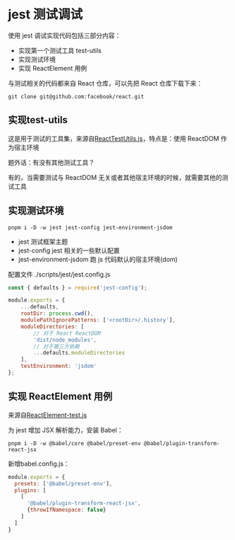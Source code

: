 # jest 测试调试

使用 jest 调试实现代码包括三部分内容：

- 实现第一个测试工具 test-utils
- 实现测试环境
- 实现 ReactElement 用例

与测试相关的代码都来自 React 仓库，可以先把 React 仓库下载下来：

```shell
git clone git@github.com:facebook/react.git
```

## 实现test-utils

这是用于测试的工具集，来源自[ReactTestUtils.js](https://github.com/facebook/react/blob/main/packages/react-dom/src/test-utils/ReactTestUtils.js)，特点是：使用 ReactDOM 作为宿主环境

题外话：有没有其他测试工具？

有的，当需要测试与 ReactDOM 无关或者其他宿主环境的时候，就需要其他的测试工具

## 实现测试环境

```shell
pnpm i -D -w jest jest-config jest-environment-jsdom
```

- jest 测试框架主题
- jest-config jest 相关的一些默认配置
- jest-environment-jsdom 跑 js 代码默认的宿主环境(dom)

配置文件 ./scripts/jest/jest.config.js

```js
const { defaults } = require('jest-config');

module.exports = {
	...defaults,
	rootDir: process.cwd(),
	modulePathIgnorePatterns: ['<rootDir>/.history'],
	moduleDirectories: [
		// 对于 React ReactDOM
		'dist/node_modules',
		// 对于第三方依赖
		...defaults.moduleDirectories
	],
	testEnvironment: 'jsdom'
};
```

## 实现 ReactElement 用例

来源自[ReactElement-test.js](https://github.com/facebook/react/blob/main/packages/react/src/__tests__/ReactElement-test.js)

为 jest 增加 JSX 解析能力，安装 Babel：

```shell
pnpm i -D -w @babel/core @babel/preset-env @babel/plugin-transform-react-jsx
```

新增babel.config.js：

```js
module.exports = {
  presets: ['@babel/preset-env'],
  plugins: [
    [
      '@babel/plugin-transform-react-jsx',
      {throwIfNamespace: false}
    ]
  ]
}
```


<SideTitle :page="$page" />
